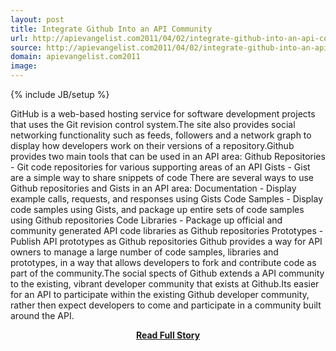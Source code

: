 ```yaml
---
layout: post
title: Integrate Github Into an API Community
url: http://apievangelist.com2011/04/02/integrate-github-into-an-api-community/
source: http://apievangelist.com2011/04/02/integrate-github-into-an-api-community/
domain: apievangelist.com2011
image: 
---
```

{% include JB/setup %}<p>GitHub is a web-based hosting service for software development projects that uses the Git revision control system.The site also provides social networking functionality such as feeds, followers and a network graph to display how developers work on their versions of a repository.Github provides two main tools that can be used in an API area: Github Repositories - Git code repositories for various supporting areas of an API Gists - Gist are a simple way to share snippets of code There are several ways to use Github repositories and Gists in an API area: Documentation - Display example calls, requests, and responses using Gists Code Samples - Display code samples using Gists, and package up entire sets of code samples using Github repositories Code Libraries - Package up official and community generated API code libraries as Github repositories Prototypes - Publish API prototypes as Github repositories Github provides a way for API owners to manage a large number of code samples, libraries and prototypes, in a way that allows developers to fork and contribute code as part of the community.The social spects of Github extends a API community to the existing, vibrant developer community that exists at Github.Its easier for an API to participate within the existing Github developer community, rather then expect developers to come and participate in a community built around the API.</p>
<center><p><a href="http://apievangelist.com2011/04/02/integrate-github-into-an-api-community/" style='padding:25px; font-sze:18px; font-weight: bold;'>Read Full Story</a></p></center>
